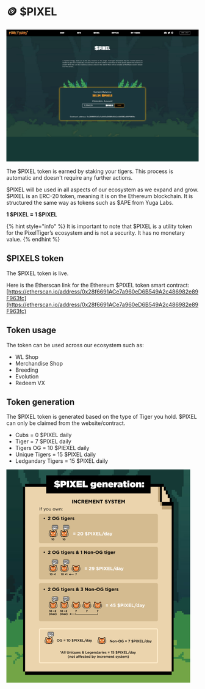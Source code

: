 # 🪙 $PIXEL

![](<../../.gitbook/assets/Screenshot 2022-05-06 at 14-30-26 PixelTigers.png>)

The $PIXEL token is earned by staking your tigers. This process is automatic and doesn't require any further actions.&#x20;

$PIXEL will be used in all aspects of our ecosystem as we expand and grow. $PIXEL is an ERC-20 token, meaning it is on the Ethereum blockchain. It is structured the same way as tokens such as $APE from Yuga Labs.

**1 $PIXEL = 1 $PIXEL**

{% hint style="info" %}
It is important to note that $PIXEL is a utility token for the PixelTiger’s ecosystem and is not a security. It has no monetary value.
{% endhint %}

## $PIXELS token

The $PIXEL token is live.

Here is the Etherscan link for the Ethereum $PIXEL token smart contract: \
[https://etherscan.io/address/0x28f6691ACe7a960eD6B549A2c486982e89F963fc](https://etherscan.io/address/0x28f6691ACe7a960eD6B549A2c486982e89F963fc)

## Token usage

The token can be used across our ecosystem such as:

* WL Shop
* Merchandise Shop
* Breeding
* Evolution
* Redeem VX

## Token generation

The $PIXEL token is generated based on the type of Tiger you hold. $PIXEL can only be claimed from the website/contract.

* Cubs = 0 $PIXEL daily
* Tiger = 7 $PIXEL daily
* Tigers OG = 10 $PIEXEL daily
* Unique Tigers = 15 $PIXEL daily
* Ledgandary Tigers = 15 $PIXEL daily

![](../../.gitbook/assets/0ab9afb1221c6c51008c3ff8c2f6912bab0a70b237fb83de54223ffa53205925.png)
